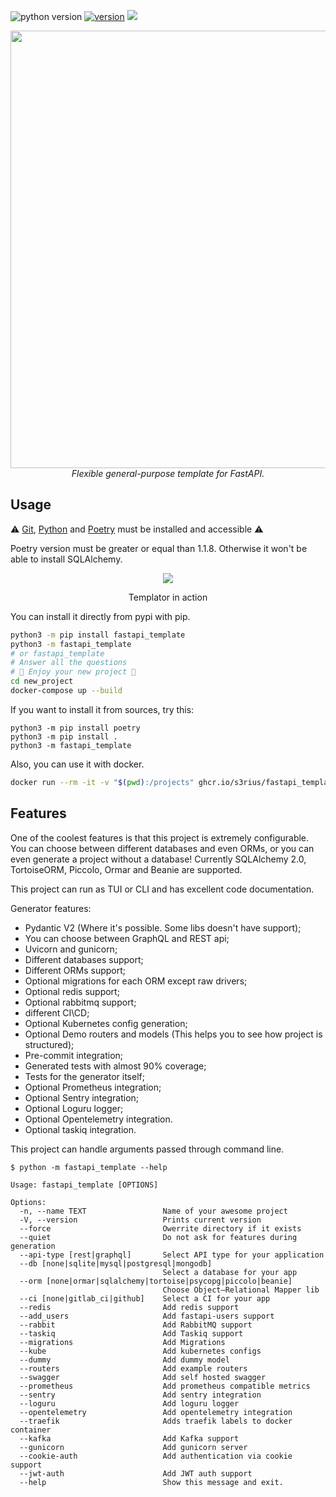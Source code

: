 ![python version](https://img.shields.io/pypi/pyversions/fastapi_template?style=for-the-badge) [![version](https://img.shields.io/pypi/v/fastapi_template?style=for-the-badge)](https://pypi.org/project/fastapi-template/)
[![](https://img.shields.io/pypi/dm/fastapi_template?style=for-the-badge)](https://pypi.org/project/fastapi-template/)
<div align="center">
<img src="https://raw.githubusercontent.com/s3rius/FastAPI-template/master/images/logo.png" width=700>
<div><i>Flexible general-purpose template for FastAPI.</i></div>
</div>

## Usage

⚠️ [Git](https://git-scm.com/downloads), [Python](https://www.python.org/) and [Poetry](https://python-poetry.org/) must be installed and accessible ⚠️

Poetry version must be greater or equal than 1.1.8. Otherwise it won't be able to install SQLAlchemy.

<div align="center">
 <a href="https://asciinema.org/a/ig0oi0fOq1hxqnW5X49XaaHIT" target="_blank"><img src="https://asciinema.org/a/ig0oi0fOq1hxqnW5X49XaaHIT.svg" /></a>
  <p>Templator in action</p>
</div>

You can install it directly from pypi with pip.
```bash
python3 -m pip install fastapi_template
python3 -m fastapi_template
# or fastapi_template
# Answer all the questions
# 🍪 Enjoy your new project 🍪
cd new_project
docker-compose up --build
```

If you want to install it from sources, try this:
```shell
python3 -m pip install poetry
python3 -m pip install .
python3 -m fastapi_template
```

Also, you can use it with docker.
```bash
docker run --rm -it -v "$(pwd):/projects" ghcr.io/s3rius/fastapi_template
```

## Features

One of the coolest features is that this project is extremely configurable.
You can choose between different databases and even ORMs, or
you can even generate a project without a database!
Currently SQLAlchemy 2.0, TortoiseORM, Piccolo, Ormar and Beanie are supported.

This project can run as TUI or CLI and has excellent code documentation.

Generator features:
- Pydantic V2 (Where it's possible. Some libs doesn't have support);
- You can choose between GraphQL and REST api;
- Uvicorn and gunicorn;
- Different databases support;
- Different ORMs support;
- Optional migrations for each ORM except raw drivers;
- Optional redis support;
- Optional rabbitmq support;
- different CI\CD;
- Optional Kubernetes config generation;
- Optional Demo routers and models (This helps you to see how project is structured);
- Pre-commit integration;
- Generated tests with almost 90% coverage;
- Tests for the generator itself;
- Optional Prometheus integration;
- Optional Sentry integration;
- Optional Loguru logger;
- Optional Opentelemetry integration.
- Optional taskiq integration.


This project can handle arguments passed through command line.

```shell
$ python -m fastapi_template --help

Usage: fastapi_template [OPTIONS]

Options:
  -n, --name TEXT                 Name of your awesome project
  -V, --version                   Prints current version
  --force                         Owerrite directory if it exists
  --quiet                         Do not ask for features during generation
  --api-type [rest|graphql]       Select API type for your application
  --db [none|sqlite|mysql|postgresql|mongodb]
                                  Select a database for your app
  --orm [none|ormar|sqlalchemy|tortoise|psycopg|piccolo|beanie]
                                  Choose Object–Relational Mapper lib
  --ci [none|gitlab_ci|github]    Select a CI for your app
  --redis                         Add redis support
  --add_users                     Add fastapi-users support
  --rabbit                        Add RabbitMQ support
  --taskiq                        Add Taskiq support
  --migrations                    Add Migrations
  --kube                          Add kubernetes configs
  --dummy                         Add dummy model
  --routers                       Add example routers
  --swagger                       Add self hosted swagger
  --prometheus                    Add prometheus compatible metrics
  --sentry                        Add sentry integration
  --loguru                        Add loguru logger
  --opentelemetry                 Add opentelemetry integration
  --traefik                       Adds traefik labels to docker container
  --kafka                         Add Kafka support
  --gunicorn                      Add gunicorn server
  --cookie-auth                   Add authentication via cookie support
  --jwt-auth                      Add JWT auth support
  --help                          Show this message and exit.
```
